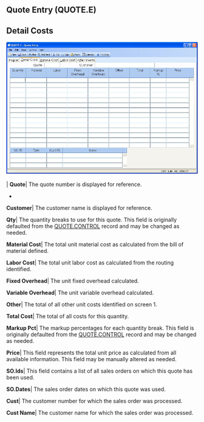 ## Quote Entry (QUOTE.E)
<PageHeader />

## Detail Costs

![](./QUOTE-E-2.jpg)

| **Quote**|  The quote number is displayed for reference.

-  
**Customer**|  The customer name is displayed for reference.

**Qty**|  The quantity breaks to use for this quote. This field is originally
defaulted from the [QUOTE.CONTROL](../QUOTE-CONTROL/README.md) record and may be
changed as needed.

**Material Cost**|  The total unit material cost as calculated from the bill
of material defined.

**Labor Cost**|  The total unit labor cost as calculated from the routing
identified.

**Fixed Overhead**|  The unit fixed overhead calculated.

**Variable Overhead**|  The unit variable overhead calculated.

**Other**|  The total of all other unit costs identified on screen 1.

**Total Cost**|  The total of all costs for this quantity.

**Markup Pct**|  The markup percentages for each quantity break. This field is
originally defaulted from the [QUOTE.CONTROL](../QUOTE-CONTROL/README.md) record and
may be changed as needed.

**Price**|  This field represents the total unit price as calculated from all
available information. This field may be manually altered as needed.

**SO.Ids**|  This field contains a list of all sales orders on which this
quote has been used.

**SO.Dates**|  The sales order dates on which this quote was used.

**Cust**|  The customer number for which the sales order was processed.

**Cust Name**|  The customer name for which the sales order was processed.


<badge text= "Version 8.10.57 " vertical="middle" />

<PageFooter />

